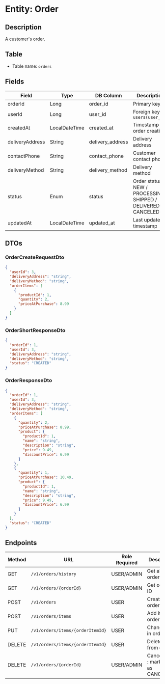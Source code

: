 # Entity: Order

## Description
A customer's order.

## Table
- Table name: `orders`

## Fields

| Field           | Type          | DB Column        | Description                                                   |
|-----------------|---------------|------------------|---------------------------------------------------------------|
| orderId         | Long          | order_id         | Primary key                                                   |
| userId          | Long          | user_id          | Foreign key to `users(user_id)`                               |
| createdAt       | LocalDateTime | created_at       | Timestamp of order creation                                   |
| deliveryAddress | String        | delivery_address | Delivery address                                              |
| contactPhone    | String        | contact_phone    | Customer contact phone                                        |
| deliveryMethod  | String        | delivery_method  | Delivery method                                               |
| status          | Enum          | status           | Order status NEW / PROCESSING/ SHIPPED / DELIVERED / CANCELED |
| updatedAt       | LocalDateTime | updated_at       | Last update timestamp                                         |

## DTOs

### OrderCreateRequestDto

```json
{
  "userId": 3,
  "deliveryAddress": "string",
  "deliveryMethod": "string",
  "orderItems": [
    {
      "productId": 1,
      "quantity": 2,
      "priceAtPurchase": 8.99
    }
  ]
}
```

### OrderShortResponseDto

```json
{
  "orderId": 1,
  "userId": 3,
  "deliveryAddress": "string",
  "deliveryMethod": "string",
  "status": "CREATED"
}
```

### OrderResponseDto

```json
{
  "orderId": 1,
  "userId": 3,
  "deliveryAddress": "string",
  "deliveryMethod": "string",
  "orderItems": [
    {
      "quantity": 2,
      "priceAtPurchase": 8.99,
      "product": {
        "productId": 1,
        "name": "string",
        "description": "string",
        "price": 9.49,
        "discountPrice": 6.99
      }
    },
    {
      "quantity": 1,
      "priceAtPurchase": 10.49,
      "product": {
        "productId": 1,
        "name": "string",
        "description": "string",
        "price": 9.49,
        "discountPrice": 6.99
      }
    }
  ],
  "status": "CREATED"
}
```

## Endpoints

| Method | URL                              | Role Required | Description                             |
|--------|----------------------------------|---------------|-----------------------------------------|
| GET    | `/v1/orders/history`             | USER/ADMIN    | Get all user orders                     |
| GET    | `/v1/orders/{orderId}`           | USER/ADMIN    | Get order by ID                         |
| POST   | `/v1/orders`                     | USER          | Create new order                        |
| POST   | `/v1/orders/items`               | USER          | Add item to order                       |
| PUT    | `/v1/orders/items/{orderItemId}` | USER          | Change item in order                    |
| DELETE | `/v1/orders/items/{orderItemId}` | USER          | Delete items from order                 |
| DELETE | `/v1/orders/{orderId}`           | USER/ADMIN    | Cancel order : mark order as CANCELLED. |
